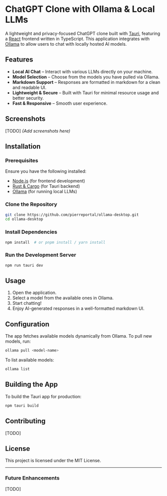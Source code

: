 # ChatGPT Clone with Ollama & Local LLMs

A lightweight and privacy-focused ChatGPT clone built with [Tauri](https://tauri.app/), featuring a [React](https://react.dev/) frontend written in TypeScript. This application integrates with [Ollama](https://ollama.ai/) to allow users to chat with locally hosted AI models.

## Features

- **Local AI Chat** – Interact with various LLMs directly on your machine.
- **Model Selection** – Choose from the models you have pulled via Ollama.
- **Markdown Support** – Responses are formatted in markdown for a clean and readable UI.
- **Lightweight & Secure** – Built with Tauri for minimal resource usage and better security.
- **Fast & Responsive** – Smooth user experience.

## Screenshots

[TODO]
_(Add screenshots here)_

## Installation

### Prerequisites

Ensure you have the following installed:

- [Node.js](https://nodejs.org/) (for frontend development)
- [Rust & Cargo](https://www.rust-lang.org/) (for Tauri backend)
- [Ollama](https://ollama.ai/) (for running local LLMs)

### Clone the Repository

```sh
git clone https://github.com/pierreportal/ollama-desktop.git
cd ollama-desktop
```

### Install Dependencies

```sh
npm install  # or pnpm install / yarn install
```

### Run the Development Server

```sh
npm run tauri dev
```

## Usage

1. Open the application.
2. Select a model from the available ones in Ollama.
3. Start chatting!
4. Enjoy AI-generated responses in a well-formatted markdown UI.

## Configuration

The app fetches available models dynamically from Ollama. To pull new models, run:

```sh
ollama pull <model-name>
```

To list available models:

```sh
ollama list
```

## Building the App

To build the Tauri app for production:

```sh
npm tauri build
```

## Contributing

[TODO]

## License

This project is licensed under the MIT License.

---

### Future Enhancements

[TODO]
